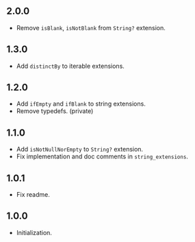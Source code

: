 ## 2.0.0
- Remove `isBlank`, `isNotBlank` from `String?` extension.

## 1.3.0
- Add `distinctBy` to iterable extensions.

## 1.2.0
- Add `ifEmpty` and `ifBlank` to string extensions.
- Remove typedefs. (private)

## 1.1.0
- Add `isNotNullNorEmpty` to `String?` extension.
- Fix implementation and doc comments in `string_extensions`.

## 1.0.1
- Fix readme.

## 1.0.0
- Initialization.
